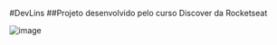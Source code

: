#DevLins
##Projeto desenvolvido pelo curso Discover da Rocketseat

![image](https://github.com/user-attachments/assets/6473acbe-8fcb-470d-b719-24530bc1a497)
